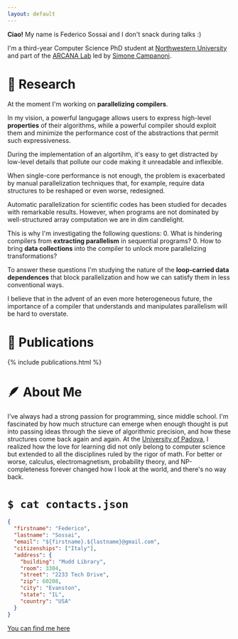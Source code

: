 ```yaml
---
layout: default
---
```


**Ciao!** My name is Federico Sossai and I don't snack during talks :)

I'm a third-year Computer Science PhD student at
[Northwestern University](https://www.mccormick.northwestern.edu/computer-science/research/areas/systems-networking.html)
and part of the [ARCANA Lab](https://github.com/arcana-lab) led by
[Simone Campanoni](https://users.cs.northwestern.edu/~simonec). 

# &#x1F526; Research
At the moment I'm working on **parallelizing compilers**.

In my vision, a powerful langugage allows users to express high-level **properties**
of their algorithms, while a powerful compiler should exploit them
and minimize the performance cost of the abstractions that permit such expressiveness.

During the implementation of an algortihm, it's easy to get distracted
by low-level details that pollute our code making it unreadable and inflexible.

When single-core performance is not enough, the problem is exacerbated by manual
parallelization techniques that, for example, require data structures to be reshaped
or even worse, redesigned.

Automatic parallelization for scientific codes has been studied for decades with remarkable results.
However, when programs are not dominated by well-structured array computation
we are in dim candlelight.

This is why I'm investigating the following questions:
0. What is hindering compilers from **extracting parallelism** in sequential programs?
0. How to bring **data collections** into the compiler to unlock more parallelizing transformations?

To answer these questions I'm studying the nature of the **loop-carried data dependences**
that block parallelization and how we can satisfy them in less conventional ways.

I believe that in the advent of an even more heterogeneous future, the importance of a compiler
that understands and manipulates parallelism will be hard to overstate.

# &#x1F4DC; Publications

{% include publications.html %}

# &#x1FAB6; About Me

I've always had a strong passion for programming, since middle school.
I'm fascinated by how much structure can emerge when enough thought is
put into passing ideas through the sieve of algorithmic precision,
and how these structures come back again and again.
At the [University of Padova](https://www.dei.unipd.it/en/), I realized how
the love for learning did not only belong to computer science but extended to
all the disciplines ruled by the rigor of math.
For better or worse, calculus, electromagnetism, probability theory, and NP-completeness
forever changed how I look at the world, and there's no way back.

# `$ cat contacts.json`

```json
{
  "firstname": "Federico",
  "lastname": "Sossai",
  "email": "${firstname}.${lastname}@gmail.com",
  "citizenships": ["Italy"],
  "address": {
    "building": "Mudd Library",
    "room": 3304,
    "street": "2233 Tech Drive",
    "zip": 60208,
    "city": "Evanston",
    "state": "IL",
    "country": "USA"
  }
}
```

[You can find me here](https://maps.app.goo.gl/yXqyoCz8yGVzU9AL8)

